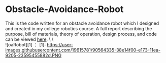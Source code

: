 # Obstacle-Avoidance-Robot
This is the code written for an obstacle avoidance robot which I designed and created in my college robotics course. A full report describing the purpose, bill of materials, theory of operation, design process, and code can be viewed [here](https://docs.google.com/document/d/1kaqpFBzabcwdT5jzQgaR7Vjy3cY8yMEi_oeEL2pwMs4/edit?usp=sharing). \ \ \
![oaRobot][1]
⋮
[1]: https://user-images.githubusercontent.com/19615781/90564335-38e14f00-e173-11ea-9205-23595455882d.PNG

